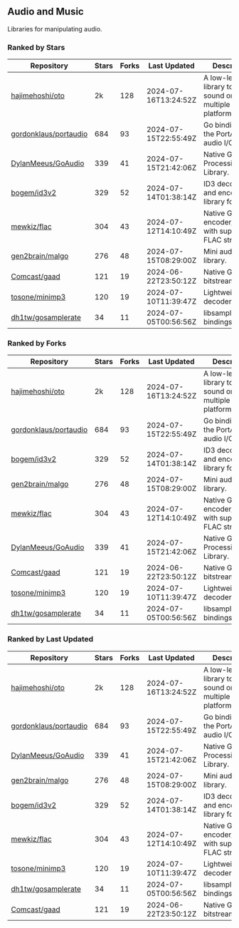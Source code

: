 ## Audio and Music

Libraries for manipulating audio.

### Ranked by Stars

| Repository | Stars | Forks | Last Updated | Description | 
|------------|-------|-------|--------------|-------------|
| [hajimehoshi/oto](https://github.com/hajimehoshi/oto) | 2k | 128 | 2024-07-16T13:24:52Z |  A low-level library to play sound on multiple platforms. |
| [gordonklaus/portaudio](https://github.com/gordonklaus/portaudio) | 684 | 93 | 2024-07-15T22:55:49Z |  Go bindings for the PortAudio audio I/O library. |
| [DylanMeeus/GoAudio](https://github.com/DylanMeeus/GoAudio) | 339 | 41 | 2024-07-15T21:42:06Z |  Native Go Audio Processing Library. |
| [bogem/id3v2](https://github.com/bogem/id3v2) | 329 | 52 | 2024-07-14T01:38:14Z |  ID3 decoding and encoding library for Go. |
| [mewkiz/flac](https://github.com/mewkiz/flac) | 304 | 43 | 2024-07-12T14:10:49Z |  Native Go FLAC encoder/decoder with support for FLAC streams. |
| [gen2brain/malgo](https://github.com/gen2brain/malgo) | 276 | 48 | 2024-07-15T08:29:00Z |  Mini audio library. |
| [Comcast/gaad](https://github.com/Comcast/gaad) | 121 | 19 | 2024-06-22T23:50:12Z |  Native Go AAC bitstream parser. |
| [tosone/minimp3](https://github.com/tosone/minimp3) | 120 | 19 | 2024-07-10T11:39:47Z |  Lightweight MP3 decoder library. |
| [dh1tw/gosamplerate](https://github.com/dh1tw/gosamplerate) | 34 | 11 | 2024-07-05T00:56:56Z |  libsamplerate bindings for go. |

### Ranked by Forks

| Repository | Stars | Forks | Last Updated | Description | 
|------------|-------|-------|--------------|-------------|
| [hajimehoshi/oto](https://github.com/hajimehoshi/oto) | 2k | 128 | 2024-07-16T13:24:52Z |  A low-level library to play sound on multiple platforms. |
| [gordonklaus/portaudio](https://github.com/gordonklaus/portaudio) | 684 | 93 | 2024-07-15T22:55:49Z |  Go bindings for the PortAudio audio I/O library. |
| [bogem/id3v2](https://github.com/bogem/id3v2) | 329 | 52 | 2024-07-14T01:38:14Z |  ID3 decoding and encoding library for Go. |
| [gen2brain/malgo](https://github.com/gen2brain/malgo) | 276 | 48 | 2024-07-15T08:29:00Z |  Mini audio library. |
| [mewkiz/flac](https://github.com/mewkiz/flac) | 304 | 43 | 2024-07-12T14:10:49Z |  Native Go FLAC encoder/decoder with support for FLAC streams. |
| [DylanMeeus/GoAudio](https://github.com/DylanMeeus/GoAudio) | 339 | 41 | 2024-07-15T21:42:06Z |  Native Go Audio Processing Library. |
| [Comcast/gaad](https://github.com/Comcast/gaad) | 121 | 19 | 2024-06-22T23:50:12Z |  Native Go AAC bitstream parser. |
| [tosone/minimp3](https://github.com/tosone/minimp3) | 120 | 19 | 2024-07-10T11:39:47Z |  Lightweight MP3 decoder library. |
| [dh1tw/gosamplerate](https://github.com/dh1tw/gosamplerate) | 34 | 11 | 2024-07-05T00:56:56Z |  libsamplerate bindings for go. |

### Ranked by Last Updated

| Repository | Stars | Forks | Last Updated | Description | 
|------------|-------|-------|--------------|-------------|
| [hajimehoshi/oto](https://github.com/hajimehoshi/oto) | 2k | 128 | 2024-07-16T13:24:52Z |  A low-level library to play sound on multiple platforms. |
| [gordonklaus/portaudio](https://github.com/gordonklaus/portaudio) | 684 | 93 | 2024-07-15T22:55:49Z |  Go bindings for the PortAudio audio I/O library. |
| [DylanMeeus/GoAudio](https://github.com/DylanMeeus/GoAudio) | 339 | 41 | 2024-07-15T21:42:06Z |  Native Go Audio Processing Library. |
| [gen2brain/malgo](https://github.com/gen2brain/malgo) | 276 | 48 | 2024-07-15T08:29:00Z |  Mini audio library. |
| [bogem/id3v2](https://github.com/bogem/id3v2) | 329 | 52 | 2024-07-14T01:38:14Z |  ID3 decoding and encoding library for Go. |
| [mewkiz/flac](https://github.com/mewkiz/flac) | 304 | 43 | 2024-07-12T14:10:49Z |  Native Go FLAC encoder/decoder with support for FLAC streams. |
| [tosone/minimp3](https://github.com/tosone/minimp3) | 120 | 19 | 2024-07-10T11:39:47Z |  Lightweight MP3 decoder library. |
| [dh1tw/gosamplerate](https://github.com/dh1tw/gosamplerate) | 34 | 11 | 2024-07-05T00:56:56Z |  libsamplerate bindings for go. |
| [Comcast/gaad](https://github.com/Comcast/gaad) | 121 | 19 | 2024-06-22T23:50:12Z |  Native Go AAC bitstream parser. |


